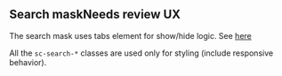 <h2>Search mask<span class="status deprecated">Needs review UX</span></h2>
The search mask uses tabs element for show/hide logic. See <a href="https://autoscout24.github.io/showcar-ui/#tabs-target">here</a>

All the `sc-search-*` classes are used only for styling (include responsive behavior).

<style>
#search-mask .sample{
     background-color: lightblue;
}
</style>
